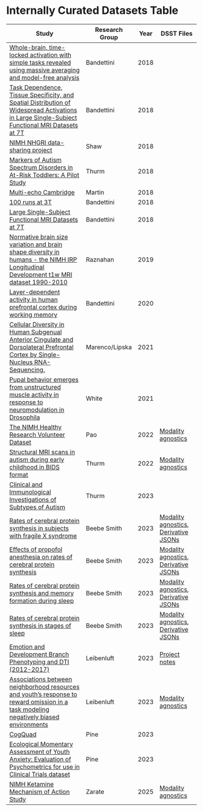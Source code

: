 # Internally Curated Datasets Table

| Study | Research Group | Year | DSST Files |
| --- | --- | --- | --- |
| [Whole-brain, time-locked activation with simple tasks revealed using massive averaging and model-free analysis](https://doi.org/10.15154/1464517) | Bandettini  | 2018 |  |
| [Task Dependence, Tissue Specificity, and Spatial Distribution of Widespread Activations in Large Single-Subject Functional MRI Datasets at 7T](https://doi.org/10.15154/1464520) | Bandettini  | 2018 |  |
| [NIMH NHGRI data-sharing project](https://doi.org/10.15154/1463004) | Shaw | 2018 |  |
| [Markers of Autism Spectrum Disorders in At-Risk Toddlers: A Pilot Study](https://doi.org/10.15154/1464602) | Thurm | 2018 |  |
| [Multi-echo Cambridge](https://doi.org/10.18112/openneuro.ds000258.v1.0.1) | Martin | 2018 |  |
| [100 runs at 3T](https://doi.org/10.18112/openneuro.ds001553.v1.0.1) | Bandettini  | 2018 |  |
| [Large Single-Subject Functional MRI Datasets at 7T](https://doi.org/10.18112/openneuro.ds001555.v1.0.1) | Bandettini  | 2018 |  |
| [Normative brain size variation and brain shape diversity in humans - the NIMH IRP Longitudinal Development t1w MRI dataset 1990-2010](https://doi.org/10.15154/1504177) | Raznahan  | 2019 |  |
| [Layer-dependent activity in human prefrontal cortex during working memory](https://doi.org/10.18112/openneuro.ds002076.v1.0.1) | Bandettini  | 2020 |  |
| [Cellular Diversity in Human Subgenual Anterior Cingulate and Dorsolateral Prefrontal Cortex by Single-Nucleus RNA-Sequencing.](https://doi.org/10.15154/5a45-ek87) | Marenco/Lipska | 2021 |  |
| [Pupal behavior emerges from unstructured muscle activity in response to neuromodulation in Drosophila](https://doi.org/10.6084/m9.figshare.c.5489637.v1) | White | 2021 |  |
| [The NIMH Healthy Research Volunteer Dataset](https://doi.org/10.18112/openneuro.ds004215.v1.0.3) | Pao | 2022 | [Modality agnostics](https://github.com/nimh-dsst/dsst-rtd/tree/main/docs/curations/17-M-0181) |
| [Structural MRI scans in autism during early childhood in BIDS format](https://doi.org/10.15154/1528371) | Thurm | 2022 | [Modality agnostics](https://github.com/nimh-dsst/dsst-rtd/tree/main/docs/curations/06-M-0102) |
| [Clinical and Immunological Investigations of Subtypes of Autism](https://nda.nih.gov/edit_collection.html?id=2368) | Thurm | 2023 |  |
| [Rates of cerebral protein synthesis in subjects with fragile X syndrome](https://openneuro.org/datasets/ds004654) | Beebe Smith | 2023 | [Modality agnostics](https://github.com/nimh-dsst/dsst-rtd/tree/main/docs/curations/c11-leucine/fragile_x), [Derivative JSONs](https://github.com/nimh-dsst/dsst-rtd/tree/main/docs/curations/c11-leucine) |
| [Effects of propofol anesthesia on rates of cerebral protein synthesis](https://openneuro.org/datasets/ds004730) | Beebe Smith | 2023 | [Modality agnostics](https://github.com/nimh-dsst/dsst-rtd/tree/main/docs/curations/c11-leucine/propofol_anesthesia), [Derivative JSONs](https://github.com/nimh-dsst/dsst-rtd/tree/main/docs/curations/c11-leucine) |
| [Rates of cerebral protein synthesis and memory formation during sleep](https://openneuro.org/datasets/ds004731) | Beebe Smith | 2023 | [Modality agnostics](https://github.com/nimh-dsst/dsst-rtd/tree/main/docs/curations/c11-leucine/sleep_memory), [Derivative JSONs](https://github.com/nimh-dsst/dsst-rtd/tree/main/docs/curations/c11-leucine) |
| [Rates of cerebral protein synthesis in stages of sleep](https://openneuro.org/datasets/ds004733) | Beebe Smith | 2023 | [Modality agnostics](https://github.com/nimh-dsst/dsst-rtd/tree/main/docs/curations/c11-leucine/sleep_stages), [Derivative JSONs](https://github.com/nimh-dsst/dsst-rtd/tree/main/docs/curations/c11-leucine) |
| [Emotion and Development Branch Phenotyping and DTI (2012-2017)](https://doi.org/10.18112/openneuro.ds004605.v1.0.0) | Leibenluft | 2023 | [Project notes](https://github.com/nimh-dsst/dsst-rtd/tree/main/docs/curations/DTI-Phenotyping/project_notes.md) |
| [Associations between neighborhood resources and youth’s response to reward omission in a task modeling negatively biased environments](https://doi.org/10.18112/openneuro.ds004847.v1.0.0 ) | Leibenluft | 2023 | [Modality agnostics](https://github.com/nimh-dsst/dsst-rtd/tree/main/docs/curations/COI_AP) |
| [CogQuad](https://doi.org/10.18112/openneuro.ds004724.v1.0.0) | Pine | 2023 |  |
| [Ecological Momentary Assessment of Youth Anxiety: Evaluation of Psychometrics for use in Clinical Trials dataset](https://osf.io/av5r4/) | Pine | 2023 |  |
| [NIMH Ketamine Mechanism of Action Study](https://openneuro.org/datasets/ds005917) | Zarate | 2025 | [Modality agnostics](https://github.com/nimh-dsst/dsst-rtd/tree/main/docs/curations/04-M-0222) |
